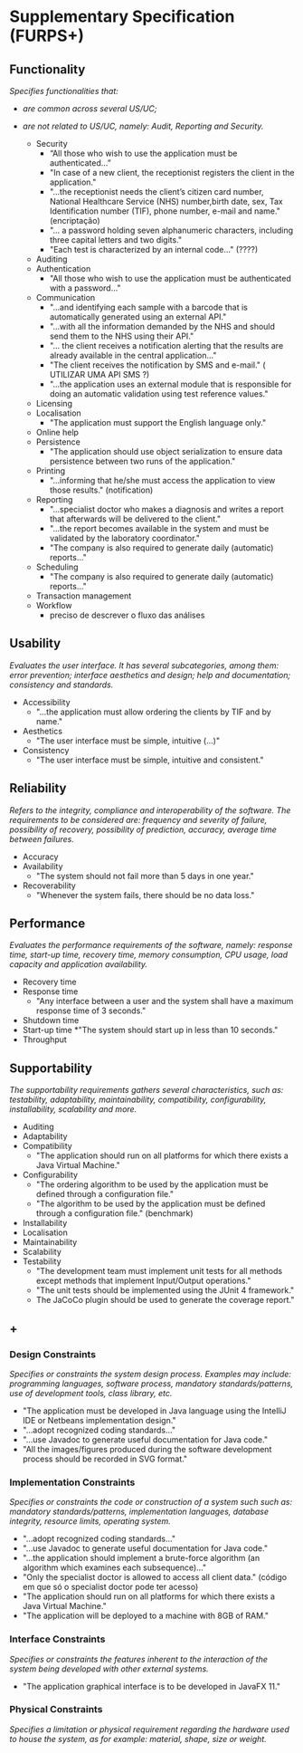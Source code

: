 # Supplementary Specification (FURPS+)

## Functionality

_Specifies functionalities that:_

- _are common across several US/UC;_
- _are not related to US/UC, namely: Audit, Reporting and Security._

  * Security
    * “All those who wish to use the application must be authenticated...”
    * "In case of a new client, the receptionist registers the client in the application."
    * "...the receptionist needs the client’s citizen card number, National Healthcare Service (NHS) number,birth date, sex, Tax Identification number (TIF), phone number, e-mail and name." (encriptação)
    * "... a password holding seven alphanumeric characters, including three capital letters and two digits."
    * "Each test is characterized by an internal code..." (????)
  * Auditing
  * Authentication
    * "All those who wish to use the application must be authenticated with a password..."
  * Communication
    * "...and identifying each sample with a barcode that is automatically generated using an external API."
    * "...with all the information demanded by the NHS and should send them to the NHS using their API."
    * "... the client receives a notification alerting that the results are already available in the central application..."
    * "The client receives the notification by SMS and e-mail." ( UTILIZAR UMA API SMS ?)
    * "...the application uses an external module that is responsible for doing an automatic validation using test reference values."
  * Licensing
  * Localisation
    * "The application must support the English language only." 
  * Online help
  * Persistence
    * "The application should use object serialization to ensure data persistence between two runs of the application."
  * Printing
    * "...informing that he/she must access the application to view those results." (notification)
  * Reporting
    * "...specialist doctor who makes a diagnosis and writes a report that afterwards will be delivered to the client."
    * "...the report becomes available in the system and must be validated by the laboratory coordinator."
    * "The company is also required to generate daily (automatic) reports..."
  * Scheduling
    * "The company is also required to generate daily (automatic) reports..."
  * Transaction management
  * Workflow
    * preciso de descrever o fluxo das análises



## Usability 

_Evaluates the user interface. It has several subcategories,
among them: error prevention; interface aesthetics and design; help and
documentation; consistency and standards._

  * Accessibility
    * "...the application must allow ordering the clients by TIF and by name."
  * Aesthetics
    * "The user interface must be simple, intuitive (...)"
  * Consistency
    * "The user interface must be simple, intuitive and consistent."



## Reliability
_Refers to the integrity, compliance and interoperability of the software. The requirements to be considered are: frequency and severity of failure, possibility of recovery, possibility of prediction, accuracy, average time between failures._

  * Accuracy
  * Availability
    * "The system should not fail more than 5 days in one year."
  * Recoverability
    * "Whenever the system fails, there should be no data loss."


## Performance
_Evaluates the performance requirements of the software, namely: response time, start-up time, recovery time, memory consumption, CPU usage, load capacity and application availability._

  * Recovery time
  * Response time
    * "Any interface between a user and the system shall have a maximum response time of 3 seconds." 
  * Shutdown time
  * Start-up time
    *"The system should start up in less than 10 seconds."
  * Throughput




## Supportability
_The supportability requirements gathers several characteristics, such as:
testability, adaptability, maintainability, compatibility,
configurability, installability, scalability and more._ 

  * Auditing 
  * Adaptability
  * Compatibility
    * "The application should run on all platforms for which there exists a Java Virtual Machine."
  * Configurability
    * "The ordering algorithm to be used by the application must be defined through a configuration file."
    * "The algorithm to be used by the application must be defined through a configuration file." (benchmark)
  * Installability
  * Localisation
  * Maintainability
  * Scalability
  * Testability
    * "The development team must implement unit tests for all methods except methods that implement Input/Output operations."
    * "The unit tests should be implemented using the JUnit 4 framework."
    * The JaCoCo plugin should be used to generate the coverage report."




## +

### Design Constraints

_Specifies or constraints the system design process. Examples may include: programming languages, software process, mandatory standards/patterns, use of development tools, class library, etc._

  * "The application must be developed in Java language using the IntelliJ IDE or Netbeans implementation design."
  * "...adopt recognized coding standards..."
  * "...use Javadoc to generate useful documentation for Java code."
  * "All the images/figures produced during the software development process should be recorded in SVG format."





### Implementation Constraints

_Specifies or constraints the code or construction of a system such
such as: mandatory standards/patterns, implementation languages,
database integrity, resource limits, operating system._

  *  "...adopt recognized coding standards..."
  * "...use Javadoc to generate useful documentation for Java code."
  * "...the application should implement a brute-force algorithm (an algorithm which examines each subsequence)..."
  * "Only the specialist doctor is allowed to access all client data." (código em que só o specialist doctor pode ter acesso)
  * "The application should run on all platforms for which there exists a Java Virtual Machine."
  * "The application will be deployed to a machine with 8GB of RAM."




### Interface Constraints
_Specifies or constraints the features inherent to the interaction of the
system being developed with other external systems._

  * "The application graphical interface is to be developed in JavaFX 11."




### Physical Constraints

_Specifies a limitation or physical requirement regarding the hardware used to house the system, as for example: material, shape, size or weight._
